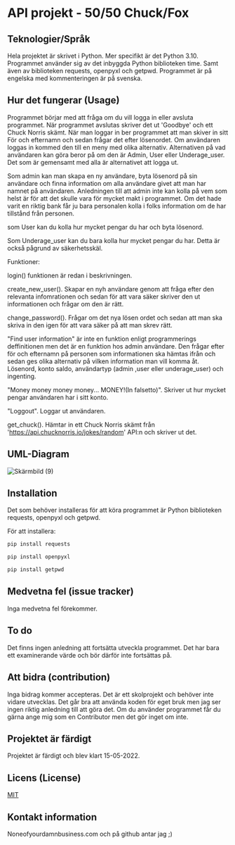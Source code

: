 # API projekt - 50/50 Chuck/Fox

## Teknologier/Språk

Hela projektet är skrivet i Python. Mer specifikt är det Python 3.10. Programmet använder sig av det inbyggda Python biblioteken time. Samt även av biblioteken requests, openpyxl och getpwd. Programmet är på engelska med kommenteringen är på svenska.

## Hur det fungerar (Usage)

Programmet börjar med att fråga om du vill logga in eller avsluta programmet. När programmet avslutas skriver det ut 'Goodbye' och ett Chuck Norris skämt. När man loggar in ber programmet att man skiver in sitt För och efternamn och sedan frågar det efter lösenordet. Om användaren loggas in kommed den till en meny med olika alternativ. Alternativen på vad användaren kan göra beror på om den är Admin, User eller Underage_user. Det som är gemensamt med alla är alternativet att logga ut.

Som admin kan man skapa en ny användare, byta lösenord på sin användare och finna information om alla användare givet att man har namnet på användaren. Anledningen till att admin inte kan kolla på vem som helst är för att det skulle vara för mycket makt i programmet. Om det hade varit en riktig bank får ju bara personalen kolla i folks information om de har tillstånd från personen.

som User kan du kolla hur mycket pengar du har och byta lösenord.

Som Underage_user kan du bara kolla hur mycket pengar du har. Detta är också pågrund av säkerhetsskäl.

Funktioner:

login() funktionen är redan i beskrivningen.

create_new_user(). Skapar en nyh användare genom att fråga efter den relevanta infomrationen och sedan för att vara säker skriver den ut informationen och frågar om den är rätt.

change_password(). Frågar om det nya lösen ordet och sedan att man ska skriva in den igen för att vara säker på att man skrev rätt.

"Find user information" är inte en funktion enligt programmerings deffinitionen men det är en funktion hos admin användare. Den frågar efter för och efternamn på personen som informationen ska hämtas ifrån och sedan ges olika alternativ på vilken information man vill komma åt. Lösenord, konto saldo, användartyp (admin ,user eller underage_user) och ingenting.

"Money money money money... MONEY!(In falsetto)". Skriver ut hur mycket pengar användaren har i sitt konto.

"Loggout". Loggar ut användaren.

get_chuck(). Hämtar in ett Chuck Norris skämt från 'https://api.chucknorris.io/jokes/random' API:n och skriver ut det.

## UML-Diagram

![Skärmbild (9)](https://user-images.githubusercontent.com/91462301/168466665-6c669984-057b-477e-9b37-c9c3184d39da.png)

## Installation
Det som behöver installeras för att köra programmet är Python biblioteken requests, openpyxl och getpwd.

För att installera:

```powershell
pip install requests
```

```powershell
pip install openpyxl
```

```powershell
pip install getpwd
```

## Medvetna fel (issue tracker)

Inga medvetna fel förekommer.

## To do

Det finns ingen anledning att fortsätta utveckla programmet. Det har bara ett examinerande värde och bör därför inte fortsättas på.

## Att bidra (contribution)

Inga bidrag kommer accepteras.
Det är ett skolprojekt och behöver inte vidare utvecklas.
Det går bra att använda koden för eget bruk men jag ser ingen riktig anledning till att göra det.
Om du använder programmet får du gärna ange mig som en Contributor men det gör inget om inte.

## Projektet är färdigt

Projektet är färdigt och blev klart 15-05-2022.

## Licens (License)

[MIT](https://choosealicense.com/licenses/mit/)

## Kontakt information

Noneofyourdamnbusiness.com
och på github antar jag ;)

